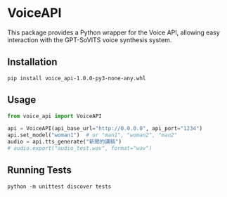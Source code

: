 # VoiceAPI

This package provides a Python wrapper for the Voice API, allowing easy interaction with the GPT-SoVITS voice synthesis system.

## Installation

```
pip install voice_api-1.0.0-py3-none-any.whl
```

## Usage

```python
from voice_api import VoiceAPI

api = VoiceAPI(api_base_url="http://0.0.0.0", api_port="1234")
api.set_model("woman1")  # or "man1", "woman2", "man2"
audio = api.tts_generate("新聞的講稿")
# audio.export("audio_test.wav", format="wav")
```

## Running Tests

```
python -m unittest discover tests
```